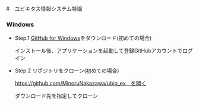 #　ユビキタス情報システム特論
### Windows

- Step.1 [GitHub for Windows](https://windows.github.com/)をダウンロード(初めての場合)

  インストール後、アプリケーションを起動して登録GitHubアカウントでログイン

- Step.2 リポジトリをクローン(初めての場合)
　
  
  https://github.com/MinoruNakazawa/ubiq_ex　を開く

  ダウンロード先を指定してクローン
